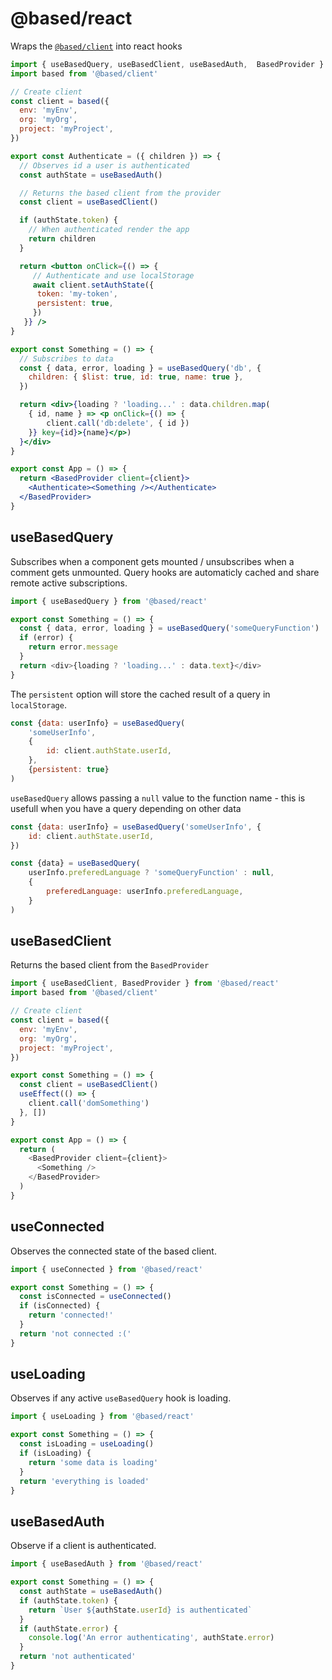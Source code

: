 # @based/react

Wraps the [`@based/client`](https://github.com/atelier-saulx/based/tree/main/packages/client) into react hooks

```jsx
import { useBasedQuery, useBasedClient, useBasedAuth,  BasedProvider } from '@based/react'
import based from '@based/client'

// Create client
const client = based({
  env: 'myEnv',
  org: 'myOrg',
  project: 'myProject',
})

export const Authenticate = ({ children }) => {
  // Observes id a user is authenticated
  const authState = useBasedAuth()

  // Returns the based client from the provider
  const client = useBasedClient()

  if (authState.token) {
    // When authenticated render the app
    return children
  }

  return <button onClick={() => {
     // Authenticate and use localStorage
     await client.setAuthState({
      token: 'my-token',
      persistent: true,
     })
   }} />
}

export const Something = () => {
  // Subscribes to data
  const { data, error, loading } = useBasedQuery('db', {
    children: { $list: true, id: true, name: true },
  })

  return <div>{loading ? 'loading...' : data.children.map(
    { id, name } => <p onClick={() => {
        client.call('db:delete', { id })
    }} key={id}>{name}</p>)
  }</div>
}

export const App = () => {
  return <BasedProvider client={client}>
    <Authenticate><Something /></Authenticate>
  </BasedProvider>
}

```

## useBasedQuery

Subscribes when a component gets mounted / unsubscribes when a comment gets unmounted.
Query hooks are automaticly cached and share remote active subscriptions.

```js
import { useBasedQuery } from '@based/react'

export const Something = () => {
  const { data, error, loading } = useBasedQuery('someQueryFunction')
  if (error) {
    return error.message
  }
  return <div>{loading ? 'loading...' : data.text}</div>
}
```

The `persistent` option will store the cached result of a query in `localStorage`.

```js
const {data: userInfo} = useBasedQuery(
    'someUserInfo',
    {
        id: client.authState.userId,
    },
    {persistent: true}
)
```

`useBasedQuery` allows passing a `null` value to the function name - this is usefull when you have a query depending on other data

```js
const {data: userInfo} = useBasedQuery('someUserInfo', {
    id: client.authState.userId,
})

const {data} = useBasedQuery(
    userInfo.preferedLanguage ? 'someQueryFunction' : null,
    {
        preferedLanguage: userInfo.preferedLanguage,
    }
)
```

## useBasedClient

Returns the based client from the `BasedProvider`

```js
import { useBasedClient, BasedProvider } from '@based/react'
import based from '@based/client'

// Create client
const client = based({
  env: 'myEnv',
  org: 'myOrg',
  project: 'myProject',
})

export const Something = () => {
  const client = useBasedClient()
  useEffect(() => {
    client.call('domSomething')
  }, [])
}

export const App = () => {
  return (
    <BasedProvider client={client}>
      <Something />
    </BasedProvider>
  )
}
```

## useConnected

Observes the connected state of the based client.

```js
import { useConnected } from '@based/react'

export const Something = () => {
  const isConnected = useConnected()
  if (isConnected) {
    return 'connected!'
  }
  return 'not connected :('
}
```

## useLoading

Observes if any active `useBasedQuery` hook is loading.

```js
import { useLoading } from '@based/react'

export const Something = () => {
  const isLoading = useLoading()
  if (isLoading) {
    return 'some data is loading'
  }
  return 'everything is loaded'
}
```

## useBasedAuth

Observe if a client is authenticated.

```js
import { useBasedAuth } from '@based/react'

export const Something = () => {
  const authState = useBasedAuth()
  if (authState.token) {
    return `User ${authState.userId} is authenticated`
  }
  if (authState.error) {
    console.log('An error authenticating', authState.error)
  }
  return 'not authenticated'
}
```
